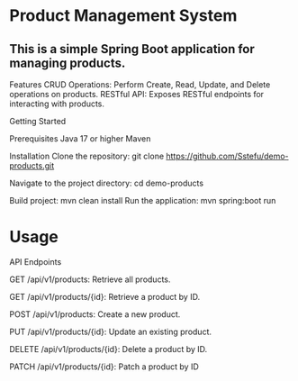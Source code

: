 # Product Management System
## This is a simple Spring Boot application for managing products.

Features
CRUD Operations: Perform Create, Read, Update, and Delete operations on products.
RESTful API: Exposes RESTful endpoints for interacting with products.

Getting Started

Prerequisites
Java 17 or higher
Maven

Installation
Clone the repository:
git clone https://github.com/Sstefu/demo-products.git

Navigate to the project directory: cd demo-products

Build project: mvn clean install
Run the application: mvn spring:boot run

# Usage
API Endpoints

GET /api/v1/products: Retrieve all products.

GET /api/v1/products/{id}: Retrieve a product by ID.

POST /api/v1/products: Create a new product.

PUT /api/v1/products/{id}: Update an existing product.

DELETE /api/v1/products/{id}: Delete a product by ID.

PATCH /api/v1/products/{id}: Patch a product by ID 
